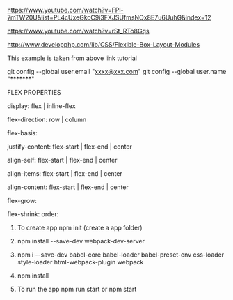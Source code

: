 https://www.youtube.com/watch?v=FPl-7mTW20U&list=PL4cUxeGkcC9i3FXJSUfmsNOx8E7u6UuhG&index=12

https://www.youtube.com/watch?v=rSt_RTo8Gqs

http://www.developphp.com/lib/CSS/Flexible-Box-Layout-Modules

This example is taken from above link tutorial

git config --global user.email "xxxx@xxx.com"
git config --global user.name "*******"


FLEX PROPERTIES

display: flex | inline-flex

flex-direction: row | column

flex-basis: <length>

justify-content: flex-start | flex-end | center

align-self: flex-start | flex-end | center

align-items: flex-start | flex-end | center

align-content: flex-start | flex-end | center

flex-grow: <number>

flex-shrink: <number>
order: <integer>


1. To create app
npm init
(create a app folder)

1. npm install --save-dev webpack-dev-server

2. npm i --save-dev babel-core babel-loader babel-preset-env  css-loader style-loader html-webpack-plugin webpack

3. npm install

4. To run the app 
    npm run start or npm start